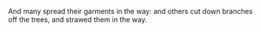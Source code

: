 And many spread their garments in the way: and others cut down branches off the trees, and strawed them in the way.
